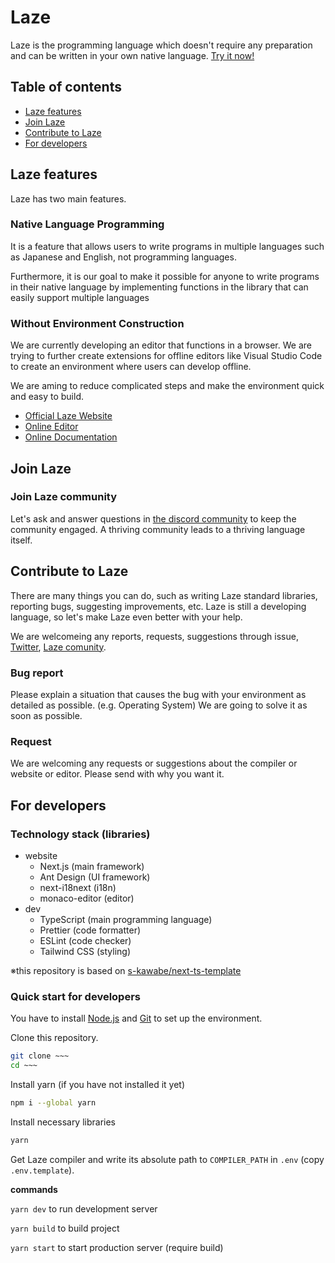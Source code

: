 # Laze

Laze is the programming language which doesn't require any preparation and can be written in your own native language.
[Try it now!](http://laze.ddns.net)

## Table of contents

- [Laze features](#laze-features)
- [Join Laze](#join-laze)
- [Contribute to Laze](#contribute-to-laze)
- [For developers](#for-developers)

## Laze features

Laze has two main features.

### Native Language Programming

It is a feature that allows users to write programs in multiple languages such as Japanese and English, not programming languages.

Furthermore, it is our goal to make it possible for anyone to write programs in their native language by implementing functions in the library that can easily support multiple languages

### Without Environment Construction

We are currently developing an editor that functions in a browser. We are trying to further create extensions for offline editors like Visual Studio Code to create an environment where users can develop offline.

We are aming to reduce complicated steps and make the environment quick and easy to build.

* [Official Laze Website](http://laze.ddns.net)
* [Online Editor](https://laze.ddns.net/editor)
* [Online Documentation](https://laze.ddns.net/docs)

## Join Laze

### Join Laze community

Let's ask and answer questions in [the discord community](https://discord.gg/K3prMrmS7e) to keep the community engaged. A thriving community leads to a thriving language itself.

## Contribute to Laze

There are many things you can do, such as writing Laze standard libraries, reporting bugs, suggesting improvements, etc. Laze is still a developing language, so let's make Laze even better with your help.

We are welcomeing any reports, requests, suggestions through issue, [Twitter](https://twitter.com/LazeProjectTeam), [Laze comunity](https://discord.gg/K3prMrmS7e).

### Bug report

Please explain a situation that causes the bug with your environment as detailed as possible. (e.g. Operating System) We are going to solve it as soon as possible.

### Request

We are welcoming any requests or suggestions about the compiler or website or editor. Please send with why you want it.

## For developers

### Technology stack (libraries)

- website
  - Next.js (main framework)
  - Ant Design (UI framework)
  - next-i18next (i18n)
  - monaco-editor (editor)
- dev
  - TypeScript (main programming language)
  - Prettier (code formatter)
  - ESLint (code checker)
  - Tailwind CSS (styling)

※this repository is based on [s-kawabe/next-ts-template](https://github.com/s-kawabe/next-ts-template)

### Quick start for developers

You have to install [Node.js](https://nodejs.org/ja/) and [Git](https://git-scm.com/) to set up the environment.

Clone this repository.

```bash
git clone ~~~
cd ~~~
```

Install yarn (if you have not installed it yet)

```bash
npm i --global yarn
```

Install necessary libraries

```bash
yarn
```

Get Laze compiler and write its absolute path to `COMPILER_PATH` in `.env` (copy `.env.template`).

**commands**

`yarn dev` to run development server

`yarn build` to build project

`yarn start` to start production server (require build)
